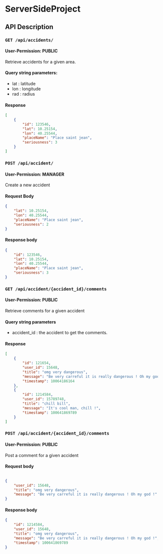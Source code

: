 # ServerSideProject

## API Description

### `GET /api/accidents/`

#### User-Permission: **PUBLIC**
Retrieve accidents for a given area.

#### Query string parameters:
- lat : latitude
- lon : longitude
- rad : radius
 
#### Response
```json
[
    { 
        "id": 123546,
        "lat": 10.25154,
        "lon": 40.25544,
        "placeName": "Place saint jean",
        "seriousness": 3
    }
]
```

### `POST /api/accident/`

#### User-Permission: **MANAGER**
Create a new accident

#### Request Body

```json
{ 
    "lat": 10.25154,
    "lon": 40.25544,
    "placeName": "Place saint jean",
    "seriousness": 2
}
```

#### Response body

```json
{ 
    "id": 123546,
    "lat": 10.25154,
    "lon": 40.25544,
    "placeName": "Place saint jean",
    "seriousness": 3
}
```

### `GET /api/accident/{accident_id}/comments`
#### User-Permission: **PUBLIC**

Retrieve comments for a given accident

#### Query string parameters
- accident_id : the accident to get the comments.

#### Response
```json
[
    {
        "id": 121654,
        "user_id": 15648,
        "title": "omg very dangerous",
        "message": "Be very carreful it is really dangerous ! Oh my god !",
        "timestamp": 10064186164
    },
    {
        "id": 1214584,
        "user_id": 15789748,
        "title": "chill bill",
        "message": "It's cool man, chill !",
        "timestamp": 100641869789
    }
]
```

### `POST /api/accident/{accident_id}/comments`
#### User-Permission: **PUBLIC**

Post a comment for a given accident

#### Request body

```json

{
    "user_id": 15648,
    "title": "omg very dangerous",
    "message": "Be very carreful it is really dangerous ! Oh my god !"
}

```

#### Response body
```json
{
    "id": 1214584,
    "user_id": 15648,
    "title": "omg very dangerous",
    "message": "Be very carreful it is really dangerous ! Oh my god !",
    "timestamp": 100641869789
}
```
